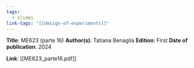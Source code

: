 ```yaml
---
tags:
  - slides
link-tags: "[[design-of-experiments]]"
---
```

**Title**: ME623 (parte 16)
**Author(s)**: Tatiana Benaglia
**Edition**: First
**Date of publication**: 2024

**Link**: [[ME623_parte16.pdf]]


